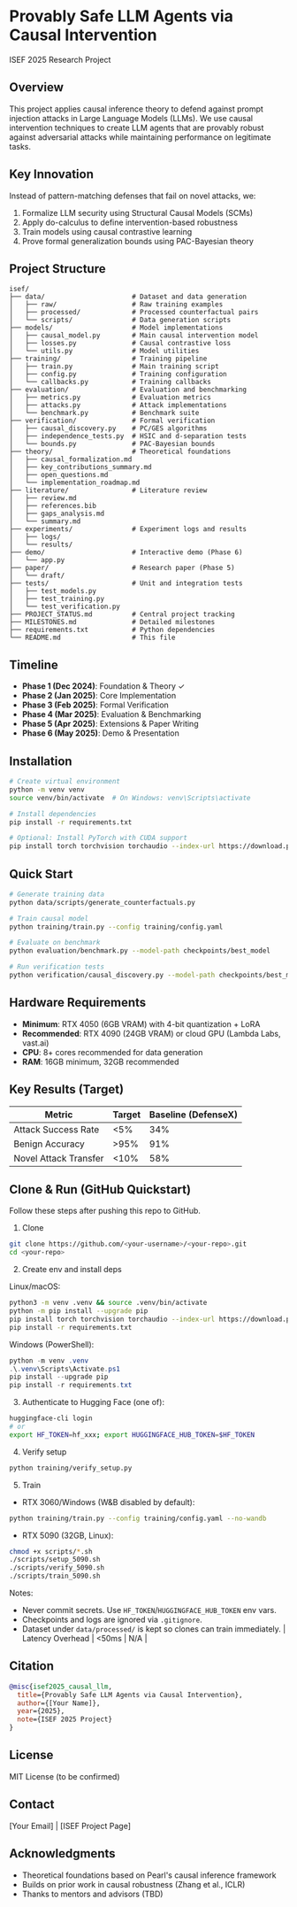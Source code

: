 # Provably Safe LLM Agents via Causal Intervention

ISEF 2025 Research Project

## Overview

This project applies causal inference theory to defend against prompt injection attacks in Large Language Models (LLMs). We use causal intervention techniques to create LLM agents that are provably robust against adversarial attacks while maintaining performance on legitimate tasks.

## Key Innovation

Instead of pattern-matching defenses that fail on novel attacks, we:
1. Formalize LLM security using Structural Causal Models (SCMs)
2. Apply do-calculus to define intervention-based robustness
3. Train models using causal contrastive learning
4. Prove formal generalization bounds using PAC-Bayesian theory

## Project Structure

```
isef/
├── data/                      # Dataset and data generation
│   ├── raw/                   # Raw training examples
│   ├── processed/             # Processed counterfactual pairs
│   └── scripts/               # Data generation scripts
├── models/                    # Model implementations
│   ├── causal_model.py        # Main causal intervention model
│   ├── losses.py              # Causal contrastive loss
│   └── utils.py               # Model utilities
├── training/                  # Training pipeline
│   ├── train.py               # Main training script
│   ├── config.py              # Training configuration
│   └── callbacks.py           # Training callbacks
├── evaluation/                # Evaluation and benchmarking
│   ├── metrics.py             # Evaluation metrics
│   ├── attacks.py             # Attack implementations
│   └── benchmark.py           # Benchmark suite
├── verification/              # Formal verification
│   ├── causal_discovery.py    # PC/GES algorithms
│   ├── independence_tests.py  # HSIC and d-separation tests
│   └── bounds.py              # PAC-Bayesian bounds
├── theory/                    # Theoretical foundations
│   ├── causal_formalization.md
│   ├── key_contributions_summary.md
│   ├── open_questions.md
│   └── implementation_roadmap.md
├── literature/                # Literature review
│   ├── review.md
│   ├── references.bib
│   ├── gaps_analysis.md
│   └── summary.md
├── experiments/               # Experiment logs and results
│   ├── logs/
│   └── results/
├── demo/                      # Interactive demo (Phase 6)
│   └── app.py
├── paper/                     # Research paper (Phase 5)
│   └── draft/
├── tests/                     # Unit and integration tests
│   ├── test_models.py
│   ├── test_training.py
│   └── test_verification.py
├── PROJECT_STATUS.md          # Central project tracking
├── MILESTONES.md              # Detailed milestones
├── requirements.txt           # Python dependencies
└── README.md                  # This file
```

## Timeline

- **Phase 1 (Dec 2024)**: Foundation & Theory ✓
- **Phase 2 (Jan 2025)**: Core Implementation
- **Phase 3 (Feb 2025)**: Formal Verification
- **Phase 4 (Mar 2025)**: Evaluation & Benchmarking
- **Phase 5 (Apr 2025)**: Extensions & Paper Writing
- **Phase 6 (May 2025)**: Demo & Presentation

## Installation

```bash
# Create virtual environment
python -m venv venv
source venv/bin/activate  # On Windows: venv\Scripts\activate

# Install dependencies
pip install -r requirements.txt

# Optional: Install PyTorch with CUDA support
pip install torch torchvision torchaudio --index-url https://download.pytorch.org/whl/cu118
```

## Quick Start

```bash
# Generate training data
python data/scripts/generate_counterfactuals.py

# Train causal model
python training/train.py --config training/config.yaml

# Evaluate on benchmark
python evaluation/benchmark.py --model-path checkpoints/best_model

# Run verification tests
python verification/causal_discovery.py --model-path checkpoints/best_model
```

## Hardware Requirements

- **Minimum**: RTX 4050 (6GB VRAM) with 4-bit quantization + LoRA
- **Recommended**: RTX 4090 (24GB VRAM) or cloud GPU (Lambda Labs, vast.ai)
- **CPU**: 8+ cores recommended for data generation
- **RAM**: 16GB minimum, 32GB recommended

## Key Results (Target)

| Metric | Target | Baseline (DefenseX) |
|--------|--------|---------------------|
| Attack Success Rate | <5% | 34% |
| Benign Accuracy | >95% | 91% |
| Novel Attack Transfer | <10% | 58% |

## Clone & Run (GitHub Quickstart)

Follow these steps after pushing this repo to GitHub.

1) Clone

```bash
git clone https://github.com/<your-username>/<your-repo>.git
cd <your-repo>
```

2) Create env and install deps

Linux/macOS:

```bash
python3 -m venv .venv && source .venv/bin/activate
python -m pip install --upgrade pip
pip install torch torchvision torchaudio --index-url https://download.pytorch.org/whl/cu121
pip install -r requirements.txt
```

Windows (PowerShell):

```powershell
python -m venv .venv
.\.venv\Scripts\Activate.ps1
pip install --upgrade pip
pip install -r requirements.txt
```

3) Authenticate to Hugging Face (one of):

```bash
huggingface-cli login
# or
export HF_TOKEN=hf_xxx; export HUGGINGFACE_HUB_TOKEN=$HF_TOKEN
```

4) Verify setup

```bash
python training/verify_setup.py
```

5) Train

- RTX 3060/Windows (W&B disabled by default):

```bash
python training/train.py --config training/config.yaml --no-wandb
```

- RTX 5090 (32GB, Linux):

```bash
chmod +x scripts/*.sh
./scripts/setup_5090.sh
./scripts/verify_5090.sh
./scripts/train_5090.sh
```

Notes:
- Never commit secrets. Use `HF_TOKEN`/`HUGGINGFACE_HUB_TOKEN` env vars.
- Checkpoints and logs are ignored via `.gitignore`.
- Dataset under `data/processed/` is kept so clones can train immediately.
| Latency Overhead | <50ms | N/A |

## Citation

```bibtex
@misc{isef2025_causal_llm,
  title={Provably Safe LLM Agents via Causal Intervention},
  author={[Your Name]},
  year={2025},
  note={ISEF 2025 Project}
}
```

## License

MIT License (to be confirmed)

## Contact

[Your Email] | [ISEF Project Page]

## Acknowledgments

- Theoretical foundations based on Pearl's causal inference framework
- Builds on prior work in causal robustness (Zhang et al., ICLR)
- Thanks to mentors and advisors (TBD)
